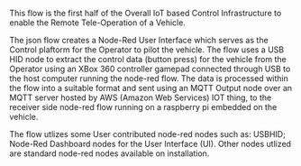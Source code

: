 This flow is the first half of the Overall IoT based Control Infrastructure to enable the Remote Tele-Operation of a Vehicle.

The json flow creates a Node-Red User Interface which serves as the Control plaftorm for the Operator to pilot the vehicle. The flow uses a USB HID node to extract the control data (button press) for the vehicle from the Operator using an XBox 360 controller gamepad connected through USB to the host computer running the node-red flow. The data is processed within the flow into a suitable format and sent using an MQTT Output node over an MQTT server hosted by AWS (Amazon Web Services) IOT thing, to the receiver side node-red flow running on a raspberry pi embedded on the vehicle.

The flow utlizes some User contributed node-red nodes such as: 
USBHID; 
Node-Red Dashboard nodes for the User Interface (UI). 
Other nodes utlized are standard node-red nodes available on installation.